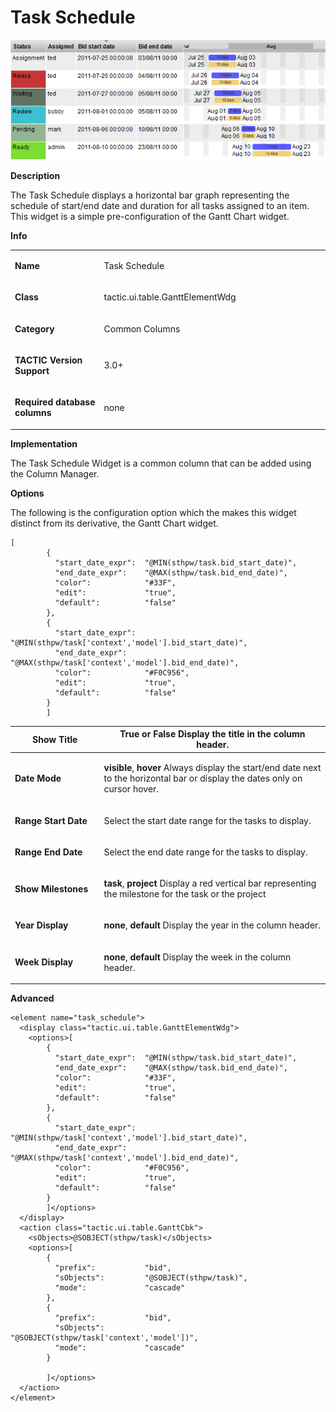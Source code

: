 # Task Schedule

![image](media/1_task_schedule_overview.png)

**Description**

The Task Schedule displays a horizontal bar graph representing the
schedule of start/end date and duration for all tasks assigned to an
item. This widget is a simple pre-configuration of the Gantt Chart
widget.

**Info**

<table>
<colgroup>
<col width="28%" />
<col width="71%" />
</colgroup>
<tbody>
<tr class="odd">
<td><p><strong>Name</strong></p></td>
<td><p>Task Schedule</p></td>
</tr>
<tr class="even">
<td><p><strong>Class</strong></p></td>
<td><p>tactic.ui.table.GanttElementWdg</p></td>
</tr>
<tr class="odd">
<td><p><strong>Category</strong></p></td>
<td><p>Common Columns</p></td>
</tr>
<tr class="even">
<td><p><strong>TACTIC Version Support</strong></p></td>
<td><p>3.0+</p></td>
</tr>
<tr class="odd">
<td><p><strong>Required database columns</strong></p></td>
<td><p>none</p></td>
</tr>
</tbody>
</table>

**Implementation**

The Task Schedule Widget is a common column that can be added using the
Column Manager.

**Options**

The following is the configuration option which the makes this widget
distinct from its derivative, the Gantt Chart widget.

    [
            {
              "start_date_expr":  "@MIN(sthpw/task.bid_start_date)",
              "end_date_expr":    "@MAX(sthpw/task.bid_end_date)",
              "color":            "#33F",
              "edit":             "true",
              "default":          "false"
            },
            {
              "start_date_expr":  "@MIN(sthpw/task['context','model'].bid_start_date)",
              "end_date_expr":    "@MAX(sthpw/task['context','model'].bid_end_date)",
              "color":            "#F0C956",
              "edit":             "true",
              "default":          "false"
            }
            ]

<table>
<colgroup>
<col width="28%" />
<col width="71%" />
</colgroup>
<thead>
<tr class="header">
<th><strong>Show Title</strong></th>
<th><strong>True</strong> or <strong>False</strong> Display the title in the column header.</th>
</tr>
</thead>
<tbody>
<tr class="odd">
<td><p><strong>Date Mode</strong></p></td>
<td><p><strong>visible</strong>, <strong>hover</strong> Always display the start/end date next to the horizontal bar or display the dates only on cursor hover.</p></td>
</tr>
<tr class="even">
<td><p><strong>Range Start Date</strong></p></td>
<td><p>Select the start date range for the tasks to display.</p></td>
</tr>
<tr class="odd">
<td><p><strong>Range End Date</strong></p></td>
<td><p>Select the end date range for the tasks to display.</p></td>
</tr>
<tr class="even">
<td><p><strong>Show Milestones</strong></p></td>
<td><p><strong>task</strong>, <strong>project</strong> Display a red vertical bar representing the milestone for the task or the project</p></td>
</tr>
<tr class="odd">
<td><p><strong>Year Display</strong></p></td>
<td><p><strong>none</strong>, <strong>default</strong> Display the year in the column header.</p></td>
</tr>
<tr class="even">
<td><p><strong>Week Display</strong></p></td>
<td><p><strong>none</strong>, <strong>default</strong> Display the week in the column header.</p></td>
</tr>
</tbody>
</table>

**Advanced**

    <element name="task_schedule">
      <display class="tactic.ui.table.GanttElementWdg">
        <options>[
            {
              "start_date_expr":  "@MIN(sthpw/task.bid_start_date)",
              "end_date_expr":    "@MAX(sthpw/task.bid_end_date)",
              "color":            "#33F",
              "edit":             "true",
              "default":          "false"
            },
            {
              "start_date_expr":  "@MIN(sthpw/task['context','model'].bid_start_date)",
              "end_date_expr":    "@MAX(sthpw/task['context','model'].bid_end_date)",
              "color":            "#F0C956",
              "edit":             "true",
              "default":          "false"
            }
            ]</options>
      </display>
      <action class="tactic.ui.table.GanttCbk">
        <sObjects>@SOBJECT(sthpw/task)</sObjects>
        <options>[
            {
              "prefix":           "bid",
              "sObjects":         "@SOBJECT(sthpw/task)",
              "mode":             "cascade"
            },
            {
              "prefix":           "bid",
              "sObjects":         "@SOBJECT(sthpw/task['context','model'])",
              "mode":             "cascade"
            }

            ]</options>
      </action>
    </element>
